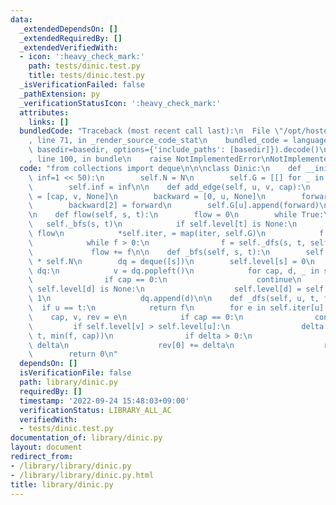 ```yaml
---
data:
  _extendedDependsOn: []
  _extendedRequiredBy: []
  _extendedVerifiedWith:
  - icon: ':heavy_check_mark:'
    path: tests/dinic.test.py
    title: tests/dinic.test.py
  _isVerificationFailed: false
  _pathExtension: py
  _verificationStatusIcon: ':heavy_check_mark:'
  attributes:
    links: []
  bundledCode: "Traceback (most recent call last):\n  File \"/opt/hostedtoolcache/PyPy/3.7.13/x64/site-packages/onlinejudge_verify/documentation/build.py\"\
    , line 71, in _render_source_code_stat\n    bundled_code = language.bundle(stat.path,\
    \ basedir=basedir, options={'include_paths': [basedir]}).decode()\n  File \"/opt/hostedtoolcache/PyPy/3.7.13/x64/site-packages/onlinejudge_verify/languages/python.py\"\
    , line 100, in bundle\n    raise NotImplementedError\nNotImplementedError\n"
  code: "from collections import deque\n\n\nclass Dinic:\n    def __init__(self, N,\
    \ inf=1 << 50):\n        self.N = N\n        self.G = [[] for _ in range(self.N)]\n\
    \        self.inf = inf\n\n    def add_edge(self, u, v, cap):\n        forward\
    \ = [cap, v, None]\n        backward = [0, u, None]\n        forward[2] = backward\n\
    \        backward[2] = forward\n        self.G[u].append(forward)\n        self.G[v].append(backward)\n\
    \n    def flow(self, s, t):\n        flow = 0\n        while True:\n         \
    \   self._bfs(s, t)\n            if self.level[t] is None:\n                return\
    \ flow\n            *self.iter, = map(iter, self.G)\n            f = self.inf\n\
    \            while f > 0:\n                f = self._dfs(s, t, self.inf)\n   \
    \             flow += f\n\n    def _bfs(self, s, t):\n        self.level = [None]\
    \ * self.N\n        dq = deque([s])\n        self.level[s] = 0\n        while\
    \ dq:\n            v = dq.popleft()\n            for cap, d, _ in self.G[v]:\n\
    \                if cap == 0:\n                    continue\n                if\
    \ self.level[d] is None:\n                    self.level[d] = self.level[v] +\
    \ 1\n                    dq.append(d)\n\n    def _dfs(self, u, t, f):\n      \
    \  if u == t:\n            return f\n        for e in self.iter[u]:\n        \
    \    cap, v, rev = e\n            if cap == 0:\n                continue\n   \
    \         if self.level[v] > self.level[u]:\n                delta = self._dfs(v,\
    \ t, min(f, cap))\n                if delta > 0:\n                    e[0] -=\
    \ delta\n                    rev[0] += delta\n                    return delta\n\
    \        return 0\n"
  dependsOn: []
  isVerificationFile: false
  path: library/dinic.py
  requiredBy: []
  timestamp: '2022-09-24 15:48:03+09:00'
  verificationStatus: LIBRARY_ALL_AC
  verifiedWith:
  - tests/dinic.test.py
documentation_of: library/dinic.py
layout: document
redirect_from:
- /library/library/dinic.py
- /library/library/dinic.py.html
title: library/dinic.py
---
```

